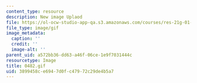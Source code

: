 ```yaml
---
content_type: resource
description: New image Uplaod
file: https://ol-ocw-studio-app-qa.s3.amazonaws.com/courses/res-21g-01-kana-spring-2010/3899458ce6947d0fc47972c29de4b5a7_0482.gif
file_type: image/gif
image_metadata:
  caption: ''
  credit: ''
  image-alt: ''
parent_uid: a572bb36-dd63-a46f-06ce-1e9f7031444c
resourcetype: Image
title: 0482.gif
uid: 3899458c-e694-7d0f-c479-72c29de4b5a7
---
```

